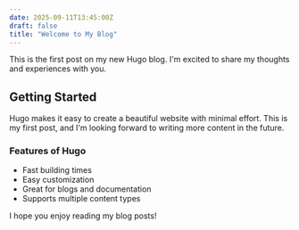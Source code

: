 ```yaml
---
date: 2025-09-11T13:45:00Z
draft: false
title: "Welcome to My Blog"
---
```


This is the first post on my new Hugo blog. I'm excited to share my thoughts and experiences with you.

## Getting Started

Hugo makes it easy to create a beautiful website with minimal effort. This is my first post, and I'm looking forward to writing more content in the future.

### Features of Hugo

- Fast building times
- Easy customization
- Great for blogs and documentation
- Supports multiple content types

I hope you enjoy reading my blog posts!

